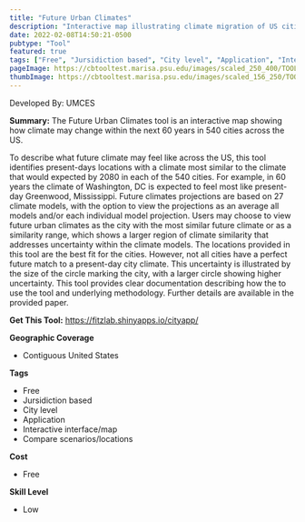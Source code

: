 ```yaml
---
title: "Future Urban Climates"
description: "Interactive map illustrating climate migration of US cities in the next 60 years"
date: 2022-02-08T14:50:21-0500
pubtype: "Tool"
featured: true
tags: ["Free", "Jursidiction based", "City level", "Application", "Interactive interface/map", "Compare scenarios/locations"]
pageImage: https://cbtooltest.marisa.psu.edu/images/scaled_250_400/TOOLID_67.0_ScreenCapture-1.png
thumbImage: https://cbtooltest.marisa.psu.edu/images/scaled_156_250/TOOLID_67.0_ScreenCapture-1.png
---
```

Developed By: UMCES

**Summary:** The Future Urban Climates tool is an interactive map showing how climate may change within the next 60 years in 540 cities across the US.

To describe what future climate may feel like across the US, this tool identifies present-days locations with a climate most similar to the climate that would expected by 2080 in each of the 540 cities. For example, in 60 years the climate of Washington, DC is expected to feel most like present-day Greenwood, Mississippi. Future climates projections are based on 27 climate models, with the option to view the projections as an average all models and/or each individual model projection. Users may choose to view future urban climates as the city with the most similar future climate or as a similarity range, which shows a larger region of climate similarity that addresses uncertainty within the climate models. The locations provided in this tool are the best fit for the cities. However, not all cities have a perfect future match to a present-day city climate. This uncertainty is illustrated by the size of the circle marking the city, with a larger circle showing higher uncertainty. This tool provides clear documentation describing how the to use the tool and underlying methodology. Further details are available in the provided paper. 

__**Get This Tool:**__ https://fitzlab.shinyapps.io/cityapp/

__**Geographic Coverage**__
- Contiguous United States

__**Tags**__
-  Free
-  Jursidiction based
-  City level
-  Application
-  Interactive interface/map
-  Compare scenarios/locations

__**Cost**__
- Free

__**Skill Level**__
- Low

